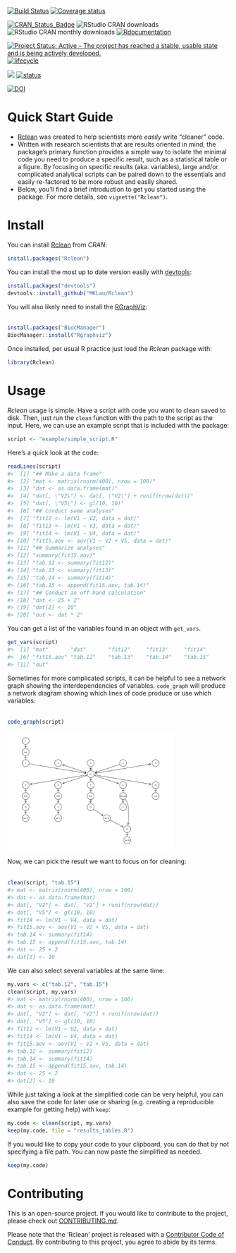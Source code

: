 
<!-- README.md is generated from README.Rmd. Please edit that file -->

<!-- # ijtiff  <img src="man/figures/logo.png" height="140" align="right"> -->

<!-- Code status -->

[![Build
Status](https://travis-ci.org/MKLau/Rclean.svg?branch=master)](https://travis-ci.org/MKLau/Rclean)
[![Coverage
status](https://codecov.io/gh/MKLau/Rclean/branch/master/graph/badge.svg)](https://codecov.io/github/MKLau/Rclean?branch=master)

<!-- R status -->

[![CRAN\_Status\_Badge](http://www.r-pkg.org/badges/version/Rclean)](https://cran.r-project.org/package=Rclean)
![RStudio CRAN
downloads](http://cranlogs.r-pkg.org/badges/grand-total/Rclean)
![RStudio CRAN monthly
downloads](http://cranlogs.r-pkg.org/badges/Rclean)
[![Rdocumentation](http://www.rdocumentation.org/badges/version/Rclean)](http://www.rdocumentation.org/packages/Rclean)

<!-- Dev status -->

[![Project Status: Active – The project has reached a stable, usable
state and is being actively
developed.](http://www.repostatus.org/badges/latest/active.svg)](http://www.repostatus.org/#active)
[![lifecycle](https://img.shields.io/badge/lifecycle-maturing-blue.svg)](https://www.tidyverse.org/lifecycle/#maturing)

<!-- Package Review -->

[![](https://badges.ropensci.org/327_status.svg)](https://github.com/ropensci/software-review/issues/327)
[![status](http://joss.theoj.org/papers/334d80d5508056dc6e7e17c6fd3ed5a6/status.svg)](http://joss.theoj.org/papers/334d80d5508056dc6e7e17c6fd3ed5a6)

<!-- Archiving -->

[![DOI](https://zenodo.org/badge/102645585.svg)](https://zenodo.org/badge/latestdoi/102645585)

# Quick Start Guide

  - [Rclean](https://github.com/ProvTools/Rclean) was created to help
    scientists more *easily* write “cleaner” code.
  - Written with research scientists that are results oriented in mind,
    the package’s primary function provides a simple way to isolate the
    minimal code you need to produce a specific result, such as a
    statistical table or a figure. By focusing on specific results (aka.
    variables), large and/or complicated analytical scripts can be
    paired down to the essentials and easily re-factored to be more
    robust and easily shared.
  - Below, you’ll find a brief introduction to get you started using the
    package. For more details, see `vignette("Rclean")`.

# Install

You can install
[Rclean](https://cran.r-project.org/web/packages/Rclean/) from *CRAN*:

``` r
install.packages("Rclean")
```

You can install the most up to date version easily with
[devtools](https://github.com/hadley/devtools):

``` r
install.packages("devtools")
devtools::install_github("MKLau/Rclean")
```

You will also likely need to install the
[RGraphViz](bioconductor.org/packages/release/bioc/html/Rgraphviz.html):

``` r

install.packages("BiocManager")
BiocManager::install("Rgraphviz")
```

Once installed, per usual R practice just load the *Rclean* package
with:

``` r
library(Rclean)
```

# Usage

*Rclean* usage is simple. Have a script with code you want to clean
saved to disk. Then, just run the `clean` function with the path to the
script as the input. Here, we can use an example script that is included
with the package:

``` r
script <- "example/simple_script.R"
```

Here’s a quick look at the code:

``` r
readLines(script)
#>  [1] "## Make a data frame"                             
#>  [2] "mat <- matrix(rnorm(400), nrow = 100)"            
#>  [3] "dat <- as.data.frame(mat)"                        
#>  [4] "dat[, \"V2\"] <- dat[, \"V2\"] + runif(nrow(dat))"
#>  [5] "dat[, \"V5\"] <- gl(10, 10)"                      
#>  [6] "## Conduct some analyses"                         
#>  [7] "fit12 <- lm(V1 ~ V2, data = dat)"                 
#>  [8] "fit13 <- lm(V1 ~ V3, data = dat)"                 
#>  [9] "fit14 <- lm(V1 ~ V4, data = dat)"                 
#> [10] "fit15.aov <- aov(V1 ~ V2 + V5, data = dat)"       
#> [11] "## Summarize analyses"                            
#> [12] "summary(fit15.aov)"                               
#> [13] "tab.12 <- summary(fit12)"                         
#> [14] "tab.13 <- summary(fit13)"                         
#> [15] "tab.14 <- summary(fit14)"                         
#> [16] "tab.15 <- append(fit15.aov, tab.14)"              
#> [17] "## Conduct an off-hand calculation"               
#> [18] "dat <- 25 + 2"                                    
#> [19] "dat[2] <- 10"                                     
#> [20] "out <- dat * 2"
```

You can get a list of the variables found in an object with `get_vars`.

``` r
get_vars(script)
#>  [1] "mat"       "dat"       "fit12"     "fit13"     "fit14"    
#>  [6] "fit15.aov" "tab.12"    "tab.13"    "tab.14"    "tab.15"   
#> [11] "out"
```

Sometimes for more complicated scripts, it can be helpful to see a
network graph showing the interdependencies of variables. `code_graph`
will produce a network diagram showing which lines of code produce or
use which variables:

``` r

code_graph(script)
```

<img src="man/figures/README-unnamed-chunk-8-1.png" width="75%" />

Now, we can pick the result we want to focus on for cleaning:

``` r

clean(script, "tab.15")
#> mat <- matrix(rnorm(400), nrow = 100)
#> dat <- as.data.frame(mat)
#> dat[, "V2"] <- dat[, "V2"] + runif(nrow(dat))
#> dat[, "V5"] <- gl(10, 10)
#> fit14 <- lm(V1 ~ V4, data = dat)
#> fit15.aov <- aov(V1 ~ V2 + V5, data = dat)
#> tab.14 <- summary(fit14)
#> tab.15 <- append(fit15.aov, tab.14)
#> dat <- 25 + 2
#> dat[2] <- 10
```

We can also select several variables at the same time:

``` r
my.vars <- c("tab.12", "tab.15")
clean(script, my.vars)
#> mat <- matrix(rnorm(400), nrow = 100)
#> dat <- as.data.frame(mat)
#> dat[, "V2"] <- dat[, "V2"] + runif(nrow(dat))
#> dat[, "V5"] <- gl(10, 10)
#> fit12 <- lm(V1 ~ V2, data = dat)
#> fit14 <- lm(V1 ~ V4, data = dat)
#> fit15.aov <- aov(V1 ~ V2 + V5, data = dat)
#> tab.12 <- summary(fit12)
#> tab.14 <- summary(fit14)
#> tab.15 <- append(fit15.aov, tab.14)
#> dat <- 25 + 2
#> dat[2] <- 10
```

While just taking a look at the simplified code can be very helpful, you
can also save the code for later use or sharing (e.g. creating a
reproducible example for getting help) with `keep`:

``` r
my.code <- clean(script, my.vars)
keep(my.code, file = "results_tables.R")
```

If you would like to copy your code to your clipboard, you can do that
by not specifying a file path. You can now paste the simplified as
needed.

``` r
keep(my.code)
```

# Contributing

This is an open-source project. If you would like to contribute to the
project, please check out [CONTRIBUTING.md](CONTRIBUTING.md).

Please note that the ‘Rclean’ project is released with a [Contributor
Code of Conduct](CODE_OF_CONDUCT.md). By contributing to this project,
you agree to abide by its terms.
